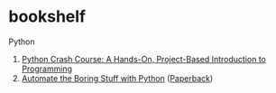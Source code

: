 # bookshelf

Python
1. <a href="https://amzn.to/2NdliHr" target="_blank">Python Crash Course: A Hands-On, Project-Based Introduction to Programming</a>
2. <a href="https://automatetheboringstuff.com/" target="_blank">Automate the Boring Stuff with Python</a> (<a href="https://amzn.to/2NuY93z" target="_blank">Paperback</a>)
